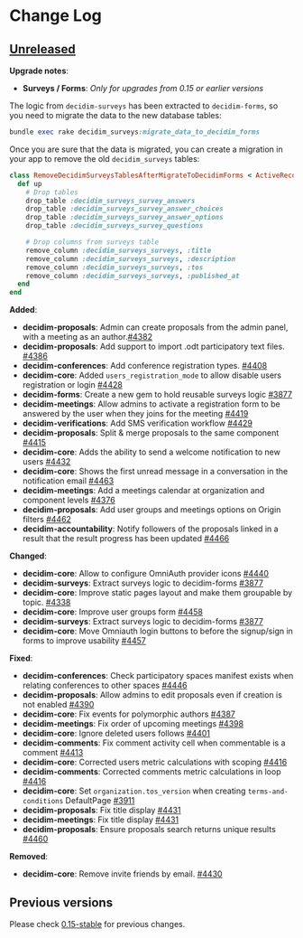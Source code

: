 # Change Log

## [Unreleased](https://github.com/decidim/decidim/tree/HEAD)

**Upgrade notes**:

- **Surveys / Forms**: *Only for upgrades from 0.15 or earlier versions*

The logic from `decidim-surveys` has been extracted to `decidim-forms`, so you need to migrate the data to the new database tables:

```ruby
bundle exec rake decidim_surveys:migrate_data_to_decidim_forms
```

Once you are sure that the data is migrated, you can create a migration in your app to remove the old `decidim_surveys` tables:

````ruby
class RemoveDecidimSurveysTablesAfterMigrateToDecidimForms < ActiveRecord::Migration[5.2]
  def up
    # Drop tables
    drop_table :decidim_surveys_survey_answers
    drop_table :decidim_surveys_survey_answer_choices
    drop_table :decidim_surveys_survey_answer_options
    drop_table :decidim_surveys_survey_questions

    # Drop columns from surveys table
    remove_column :decidim_surveys_surveys, :title
    remove_column :decidim_surveys_surveys, :description
    remove_column :decidim_surveys_surveys, :tos
    remove_column :decidim_surveys_surveys, :published_at
  end
end
````

**Added**:

- **decidim-proposals**: Admin can create proposals from the admin panel, with a meeting as an author.[\#4382](https://github.com/decidim/decidim/pull/4382)
- **decidim-proposals**: Add support to import .odt participatory text files. [\#4386](https://github.com/decidim/decidim/pull/4386)
- **decidim-conferences**: Add conference registration types. [\#4408](https://github.com/decidim/decidim/pull/4408)
- **decidim-core**: Added `users_registration_mode` to allow disable users registration or login [\#4428](https://github.com/decidim/decidim/pull/4428)
- **decidim-forms**: Create a new gem to hold reusable surveys logic [\#3877](https://github.com/decidim/decidim/pull/3877)
- **decidim-meetings**: Allow admins to activate a registration form to be answered by the user when they joins for the meeting [\#4419](https://github.com/decidim/decidim/pull/4419)
- **decidim-verifications**: Add SMS verification workflow [\#4429](https://github.com/decidim/decidim/pull/4429)
- **decidim-proposals**: Split & merge proposals to the same component [\#4415](https://github.com/decidim/decidim/pull/4415)
- **decidim-core**: Adds the ability to send a welcome notification to new users [#4432](https://github.com/decidim/decidim/pull/4432)
- **decidim-core**: Shows the first unread message in a conversation in the notification email [#4463](https://github.com/decidim/decidim/pull/4463)
- **decidim-meetings**: Add a meetings calendar at organization and component levels [\#4376](https://github.com/decidim/decidim/pull/4376)
- **decidim-proposals**: Add user groups and meetings options on Origin filters [\#4462](https://github.com/decidim/decidim/pull/4462)
- **decidim-accountability**: Notify followers of the proposals linked in a result that the result progress has been updated [\#4466](https://github.com/decidim/decidim/pull/4466)

**Changed**:

- **decidim-core**: Allow to configure OmniAuth provider icons [\#4440](https://github.com/decidim/decidim/pull/4440)
- **decidim-surveys**: Extract surveys logic to decidim-forms [\#3877](https://github.com/decidim/decidim/pull/3877)
- **decidim-core**: Improve static pages layout and make them groupable by topic. [\#4338](https://github.com/decidim/decidim/pull/4338)
- **decidim-core**: Improve user groups form [\#4458](https://github.com/decidim/decidim/pull/4458)
- **decidim-surveys**: Extract surveys logic to decidim-forms [\#3877](https://github.com/decidim/decidim/pull/3877)
- **decidim-core**: Move Omniauth login buttons to before the signup/sign in forms to improve usability [\#4457](https://github.com/decidim/decidim/pull/4457)

**Fixed**:

- **decidim-conferences**: Check participatory spaces manifest exists when relating conferences to other spaces [\#4446](https://github.com/decidim/decidim/pull/4446)
- **decidim-proposals**: Allow admins to edit proposals even if creation is not enabled [\#4390](https://github.com/decidim/decidim/pull/4390)
- **decidim-core**: Fix events for polymorphic authors [\#4387](https://github.com/decidim/decidim/pull/4387)
- **decidim-meetings**: Fix order of upcoming meetings [\#4398](https://github.com/decidim/decidim/pull/4398)
- **decidim-core**: Ignore deleted users follows [\#4401](https://github.com/decidim/decidim/pull/4401)
- **decidim-comments**: Fix comment activity cell when commentable is a comment [\#4413](https://github.com/decidim/decidim/pull/4413)
- **decidim-core**: Corrected users metric calculations with scoping [\#4416](https://github.com/decidim/decidim/pull/4416)
- **decidim-comments**: Corrected comments metric calculations in loop [\#4416](https://github.com/decidim/decidim/pull/4416)
- **decidim-core**: Set `organization.tos_version` when creating `terms-and-conditions` DefaultPage [#3911](https://github.com/decidim/decidim/pull/3911)
- **decidim-proposals**: Fix title display [\#4431](https://github.com/decidim/decidim/pull/4431)
- **decidim-meetings**: Fix title display [\#4431](https://github.com/decidim/decidim/pull/4431)
- **decidim-proposals**: Ensure proposals search returns unique results [\#4460](https://github.com/decidim/decidim/pull/4460)

**Removed**:

- **decidim-core**: Remove invite friends by email. [\#4430](https://github.com/decidim/decidim/pull/4430)

## Previous versions

Please check [0.15-stable](https://github.com/decidim/decidim/blob/0.15-stable/CHANGELOG.md) for previous changes.
